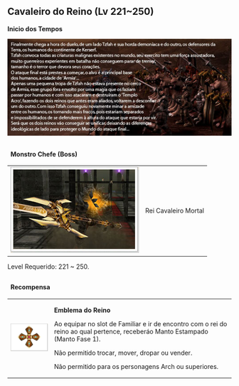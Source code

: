 ## Cavaleiro do Reino (Lv 221~250)

<html>
  <head>
    <meta charset="utf-8" />
    <meta name="viewport" content="width=device-width" />
  </head>
  <body>
<p><strong>Inicio dos Tempos</strong></p>
<p align="center"><img src="https://github.com/RonierBastos/Coisas-de-Wyd/blob/master/Guias%20WYD%20BR/Iniciante/Quests/350%20Quests/Quests-files/Cavaleiro-do-Reino-files/wyd_img_cavaleiro-do-reino-1.jpg?raw=true"/></p>

<table border="0" cellpadding="0" cellspacing="0">
	<thead>
	<tr>
		<td colspan="2"><p><strong>Monstro Chefe (Boss)</strong></p></td>
	</tr>
	</thead>
	<tbody>		
	<tr>						
		<td><img src="https://github.com/RonierBastos/Coisas-de-Wyd/blob/master/Guias%20WYD%20BR/Iniciante/Quests/350%20Quests/Quests-files/Cavaleiro-do-Reino-files/wyd_img_cavaleiro-do-reino-2.jpg?raw=true"></td>
		<td><p class="negrito">Rei Cavaleiro Mortal</p></td>
	</tr>
	</tbody>
</table>

<table border="0" cellpadding="0" cellspacing="0">
	<thead>
	<tr>
		<td colspan="2"><p><strong>Recompensa</strong></p></td>
	</tr>
	</thead>
	<tbody>		
	<tr>						
		<td><img src="https://github.com/RonierBastos/Coisas-de-Wyd/blob/master/Guias%20WYD%20BR/Iniciante/Quests/350%20Quests/Quests-files/Cavaleiro-do-Reino-files/wyd_img_cavaleiro-do-reino-3.jpg?raw=true"></td>
		<td><p><strong>Emblema do Reino</strong></p>
			<p>Ao equipar no slot de Familiar e ir de encontro com o rei do reino ao qual pertence, receberáo Manto Estampado (Manto Fase 1).</p>
			<p>Não permitido trocar, mover, dropar ou vender.</p>
			<p>Não permitido para os personagens Arch ou superiores.</p></td>
			<p>Level Requerido: 221 ~ 250.</p></td>
	</tr>
	</tbody>
</table>
  </body>
</html>
